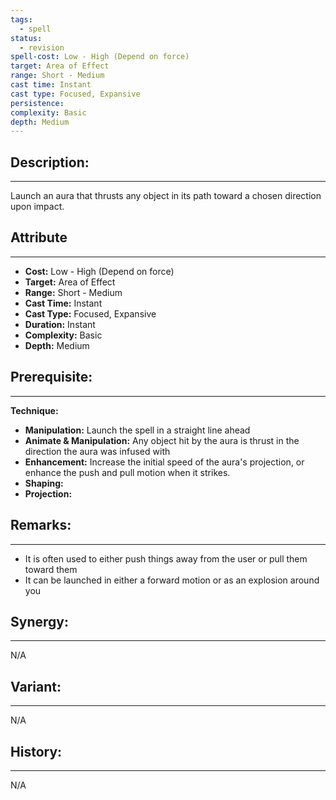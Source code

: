 ```yaml
---
tags:
  - spell
status:
  - revision
spell-cost: Low - High (Depend on force)
target: Area of Effect
range: Short - Medium
cast time: Instant
cast type: Focused, Expansive
persistence:
complexity: Basic
depth: Medium
---
```

## Description:  
---  
Launch an aura that thrusts any object in its path toward a chosen direction upon impact.  
  
## Attribute  
___  
- __Cost:__ Low - High (Depend on force)  
- __Target:__ Area of Effect  
- __Range:__ Short - Medium  
- __Cast Time:__ Instant  
- __Cast Type:__ Focused, Expansive  
- __Duration:__ Instant  
- __Complexity:__ Basic  
- __Depth:__ Medium  
  
  
## Prerequisite:  
___  
__Technique:__  
- __Manipulation:__ Launch the spell in a straight line ahead  
- __Animate & Manipulation:__ Any object hit by the aura is thrust in the direction the aura was infused with  
- __Enhancement:__ Increase the initial speed of the aura's projection, or enhance the push and pull motion when it strikes.  
- __Shaping:__  
- __Projection:__  
  
## Remarks:  
___  
- It is often used to either push things away from the user or pull them toward them  
- It can be launched in either a forward motion or as an explosion around you  
  
## Synergy:  
___  
N/A  
  
## Variant:  
___  
N/A  
  
## History:  
---  
N/A
